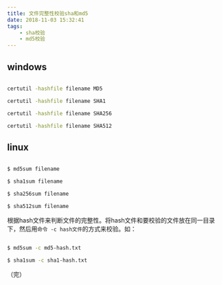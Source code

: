 ```yaml
---
title: 文件完整性校验sha和md5
date: 2018-11-03 15:32:41
tags:
	- sha校验
	- md5校验
---
```


## windows
```cmd
certutil -hashfile filename MD5
certutil -hashfile filename SHA1
certutil -hashfile filename SHA256
certutil -hashfile filename SHA512
```

## linux

```bash
$ md5sum filename
$ sha1sum filename
$ sha256sum filename
$ sha512sum filename
```

根据hash文件来判断文件的完整性。将hash文件和要校验的文件放在同一目录下，然后用`命令 -c hash文件`的方式来校验。如：
```bash
$ md5sum -c md5-hash.txt
$ sha1sum -c sha1-hash.txt
```


（完）



